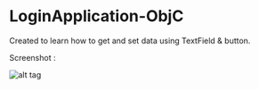 LoginApplication-ObjC
=====================

Created to learn how to get and set data using TextField &amp; button.

Screenshot :  

![alt tag](http://img11.hostingpics.net/thumbs/292684Capture.png)
